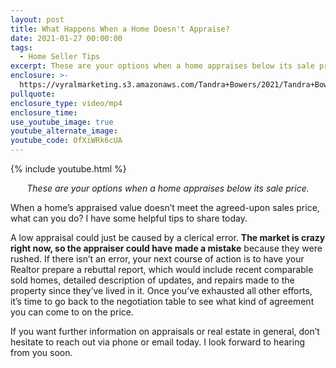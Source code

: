 ```yaml
---
layout: post
title: What Happens When a Home Doesn't Appraise?
date: 2021-01-27 00:00:00
tags:
  - Home Seller Tips
excerpt: These are your options when a home appraises below its sale price.
enclosure: >-
  https://vyralmarketing.s3.amazonaws.com/Tandra+Bowers/2021/Tandra+Bowers+Video+Blog+appraised+price.mp4
pullquote:
enclosure_type: video/mp4
enclosure_time:
use_youtube_image: true
youtube_alternate_image:
youtube_code: OfXiWRk6cUA
---
```


{% include youtube.html %}

<p style="text-align: center;"><em>These are your options when a home appraises below its sale price.</em></p>

When a home’s appraised value doesn’t meet the agreed-upon sales price, what can you do? I have some helpful tips to share today.

A low appraisal could just be caused by a clerical error. **The market is crazy right now, so the appraiser could have made a mistake** because they were rushed. If there isn’t an error, your next course of action is to have your Realtor prepare a rebuttal report, which would include recent comparable sold homes, detailed description of updates, and repairs made to the property since they’ve lived in it. Once you’ve exhausted all other efforts, it’s time to go back to the negotiation table to see what kind of agreement you can come to on the price.&nbsp;

If you want further information on appraisals or real estate in general, don’t hesitate to reach out via phone or email today. I look forward to hearing from you soon.

